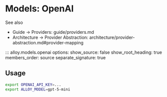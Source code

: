 # Models: OpenAI

See also
- Guide → Providers: guide/providers.md
- Architecture → Provider Abstraction: architecture/provider-abstraction.md#provider-mapping

::: alloy.models.openai
    options:
      show_source: false
      show_root_heading: true
      members_order: source
      separate_signature: true

## Usage

```bash
export OPENAI_API_KEY=...
export ALLOY_MODEL=gpt-5-mini
```
